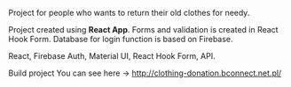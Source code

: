 Project for people who wants to return their old clothes for needy.

Project created using **React App**. Forms and validation is created in React Hook Form. Database for login function is based on Firebase.

React, Firebase Auth, Material UI, React Hook Form, API.

Build project You can see here -> http://clothing-donation.bconnect.net.pl/
